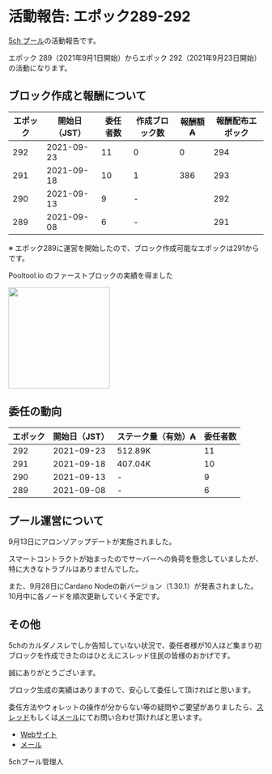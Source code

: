 # 活動報告: エポック289-292

[5ch プール](https://www.5chpool.net/)の活動報告です。

エポック 289（2021年9月1日開始）からエポック 292（2021年9月23日開始）の活動になります。

## ブロック作成と報酬について

| エポック | 開始日（JST） | 委任者数 | 作成ブロック数 | 報酬額 ₳ | 報酬配布エポック |
|----------|---------------|----------|----------------|----------|------------------|
| 292      | 2021-09-23    | 11       | 0              | 0        | 294              |
| 291      | 2021-09-18    | 10       | 1              | 386      | 293              |
| 290      | 2021-09-13    | 9        | -               |          | 292              |
| 289      | 2021-09-08    | 6        | -               |          | 291              |

※ エポック289に運営を開始したので、ブロック作成可能なエポックは291からです。

Pooltool.io のファーストブロックの実績を得ました

<a href="https://pooltool.io/pool/383dd348581c3c16a981de1178c42f1d3134280f66bed7518b772ffd/awards"><img src="https://pooltool.io/LIFETIME_BLOCKS_1.png" width="200"></a>

## 委任の動向

|エポック|開始日（JST）|ステーク量（有効）₳ |委任者数|
|--|--|--|--|
|292|2021-09-23|512.89K|11|
|291|2021-09-18|407.04K|10|
|290|2021-09-13|-|9|
|289|2021-09-08|-|6|


## プール運営について

9月13日にアロンゾアップデートが実施されました。

スマートコントラクトが始まったのでサーバーへの負荷を懸念していましたが、特に大きなトラブルはありませんでした。

また、9月28日にCardano Nodeの新バージョン（1.30.1）が発表されました。
10月中に各ノードを順次更新していく予定です。

## その他

5chのカルダノスレでしか告知していない状況で、委任者様が10人ほど集まり初ブロックを作成できたのはひとえにスレッド住民の皆様のおかげです。

誠にありがとうございます。

ブロック生成の実績はありますので、安心して委任して頂ければと思います。

委任方法やウォレットの操作が分からない等の疑問やご要望がありましたら、[スレッド](https://refind2ch.org/search?q=%E3%82%AB%E3%83%AB%E3%83%80%E3%83%8E)もしくは[メール](mailto:5chstakepool@gmail.com)にてお問い合わせ頂ければと思います。

- [Webサイト](https://www.5chpool.net/)
- [メール](mailto:5chstakepool@gmail.com)

5chプール管理人
